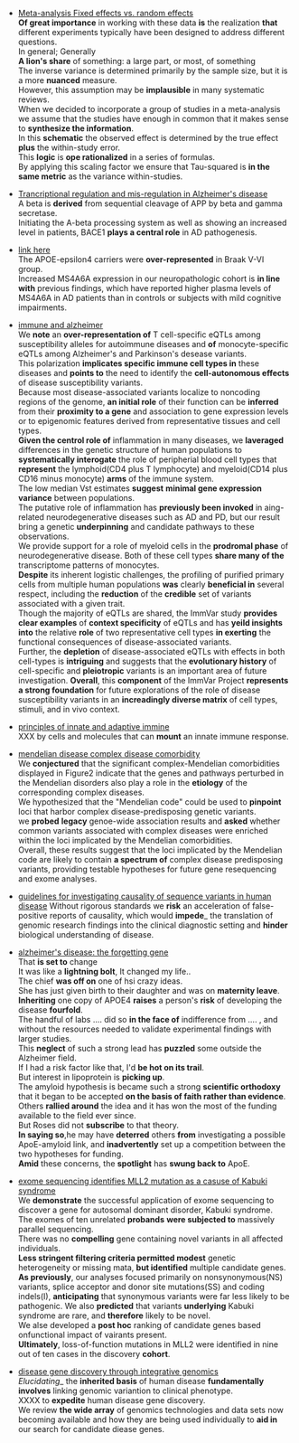  * [Meta-analysis Fixed effects vs. random effects](http://www.meta-analysis.com/downloads/Meta-analysis%20fixed%20effect%20vs%20random%20effects.pdf)  
  __Of great importance__ in working with these data __is__ the realization __that__ different experiments typically have been designed to address different questions.  
  In general; Generally  
  __A lion's share__ of something: a large part, or most, of something  
  The inverse variance is determined primarily by the sample size, but it is a more __nuanced__ measure.  
  However, this assumption may be __implausible__ in many systematic reviews.  
  When we decided to incorporate a group of studies in a meta-analysis we assume that the studies have enough in common that it makes sense to __synthesize the information__.  
  In this __schematic__ the observed effect is determined by the true effect __plus__ the within-study error.  
  This __logic__ is __ope rationalized__ in a series of formulas.  
  By applying this scaling factor we ensure that Tau-squared is __in the same metric__ as the variance within-studies.  

* [Trancriptional regulation and mis-regulation in Alzheimer's disease](http://www.molecularbrain.com/content/pdf/1756-6606-6-44.pdf)  
  A beta is __derived__ from sequential cleavage of APP by beta and gamma secretase.  
  Initiating the A-beta processing system as well as showing an increased level in patients, BACE1 __plays a central role__ in AD pathogenesis.  

* [link here](http://www.sciencedirect.com/science/article/pii/S0197458014005983)  
  The APOE-epsilon4 carriers were __over-represented__ in Braak V-VI group.  
  Increased MS4A6A expression in our neuropathologic cohort is __in line with__ previous findings, which have reported higher plasma levels of MS4A6A in AD patients than in controls or subjects with mild cognitive impairments.  

* [immune and alzheimer](http://www.sciencemag.org/content/344/6183/519.long)  
  We __note__ an __over-representation of__ T cell-specific eQTLs among susceptibility alleles for autoimmune diseases and __of__ monocyte-specific eQTLs among Alzheimer's and Parkinson's desease variants.   
  This polarization __implicates specific immune cell types in__ these diseases and __points to__ the need to identify the __cell-autonomous effects__ of disease susceptibility variants.   
  Because most disease-associated variants localize to noncoding regions of the genome, __an initial role__ of their function can be __inferred__ from their __proximity to a gene__ and association to gene expression levels or to epigenomic features derived from representative tissues and cell types.  
 __Given the centrol role of__ inflammation in many diseases, we __laveraged__ differences in the genetic structure of human populations to __systematically interogate__ the role of peripherial blood cell types that __represent__ the lymphoid(CD4 plus T lymphocyte) and myeloid(CD14 plus CD16 minus monocyte) __arms__ of the immune system.  
 The low median Vst estimates __suggest__ __minimal gene expression variance__ between populations.  
 The putative role of inflammation has __previously been invoked__ in aing-related neurodegenerative diseases such as AD and PD, but our result bring a genetic __underpinning__ and candidate pathways to  these observations.  
  We provide support for a role of myeloid cells in the __prodromal phase__ of neurodegenerative disease.
  Both of these cell types __share many of the__ transcriptome patterns of monocytes.  
  __Despite__ its inherent logistic challenges, the profiling of purified primary cells from multiple human populations __was__ clearly  __beneficial in__ several respect, including the __reduction__ of the __credible__ set of variants associated with a given trait.  
  Though the majority of eQTLs are shared, the ImmVar study __provides clear examples__ of __context specificity__ of eQTLs and has __yeild insights into__ the relative __role__ of two representative cell types __in exerting__ the functional consequences of disease-associated variants.  
  Further, the __depletion__ of disease-associated eQTLs with effects in both cell-types is __intriguing__ and suggests that the __evolutionary history__ of cell-specific and __pleiotropic__ variants is an important area of future investigation.
  __Overall__, this __component__ of the ImmVar Project __represents a strong foundation__ for future explorations of the role of disease susceptibility variants in an __increadingly diverse matrix__ of cell types, stimuli, and in vivo context.  
  

* [principles of innate and adaptive immine](http://www.ncbi.nlm.nih.gov/books/NBK27090/)  
  XXX by cells and molecules that can __mount__ an innate immune response.  

* [mendelian disease complex disease comorbidity](http://www.sciencedirect.com/science/article/pii/S0092867413010246)  
  We __conjectured__ that the significant complex-Mendelian comorbidities displayed in Figure2 indicate that the genes and pathways perturbed in the Mendelian disorders also play a role in the __etiology__  of the corresponding complex diseases.  
  We hypothesized that the "Mendelian code" could be used to __pinpoint__ loci that harbor complex disease-predisposing genetic variants.  
  we __probed__ __legacy__ genoe-wide association results and __asked__ whether common variants associated with complex diseases were enriched within the loci implicated by the Mendelian comorbidities.  
  Overall, these results suggest that the loci implicated by the Mendelian code are likely to contain __a spectrum of__ complex disease predisposing variants, providing testable hypotheses for future gene resequencing and exome analyses.  

* [guidelines for investigating causality of sequence variants in human disease](http://www.nature.com/nature/journal/v508/n7497/full/nature13127.html)
  Without rigorous standards we __risk__ an acceleration of false-positive reports of causality, which would __impede___  the translation of genomic research findings into the clinical diagnostic setting and __hinder__ biological understanding of disease.  

* [alzheimer's disease: the forgetting gene](http://www.nature.com/news/alzheimer-s-disease-the-forgetting-gene-1.15342)  
 That __is set to__ change  
 It was like a __lightning bolt__, It changed my life..  
 The chief __was off on__ one of hsi crazy ideas.  
 She has just given birth to their daughter and was on __maternity leave__.  
 __Inheriting__ one copy of APOE4 __raises__ a person's __risk__ of developing the disease __fourfold__.  
 The handful of labs .... did so __in the face of__ indifference from .... , and without the resources needed to validate experimental findings with larger studies.   
 This __neglect__ of such a strong lead has __puzzled__ some outside the Alzheimer field.  
 If I had a risk factor like that, I'd __be hot on its trail__.  
 But interest in lipoprotein is __picking up__.  
 The amyloid hypothesis is became such a strong __scientific orthodoxy__ that it began to be accepted __on the basis of faith rather than  evidence__.  
 Others __rallied around__ the idea and it has won the most of the funding available to the field ever since.  
 But Roses did not __subscribe__ to that theory.  
 __In saying so__,he may have __deterred__ others __from__ investigating a possible ApoE-amyloid link, and __inadvertently__ set up a competition between the two hypotheses for funding.  
 __Amid__ these concerns, the __spotlight__ has __swung back to__ ApoE.  

* [exome sequencing identifies MLL2 mutation as a casuse of Kabuki syndrome](http://www.ncbi.nlm.nih.gov/pmc/articles/PMC2930028/)  
  We __demonstrate__ the successful application of exome sequencing to discover a gene for autosomal dominant disorder, Kabuki syndrome.  
  The exomes of ten unrelated __probands__ __were subjected to__ massively parallel sequencing.  
  There was no __compelling__ gene containing novel variants in all affected individuals.  
  __Less stringent filtering criteria permitted modest__ genetic heterogeneity or missing mata, __but identified__ multiple candidate genes.  
  __As previously__, our analyses focused primarily on nonsynonymous(NS) variants, splice acceptor and donor site mutations(SS) and coding indels(I), __anticipating__ that synonymous variants were far less likely to be pathogenic.
  We also __predicted__ that variants __underlying__ Kabuki syndrome are rare, and __therefore__ likely to be novel.  
  We alse developed a __post hoc__ ranking of candidate genes based onfunctional impact of vairants present.  
  __Ultimately__, loss-of-function mutations in MLL2 were identified in nine out of ten cases in the discovery __cohort__.  

* [disease gene discovery through integrative genomics](http://www.annualreviews.org/doi/abs/10.1146/annurev.genom.6.080604.162234)  
  _Elucidating__ the __inherited basis__ of human disease __fundamentally   involves__ linking genomic variantion to clinical phenotype.  
  XXXX to __expedite__ human disease gene discovery.  
  We review __the wide array__ of genomics technologies and data sets now becoming available and how they are being used individually to __aid in__ our search for candidate diease genes.  
